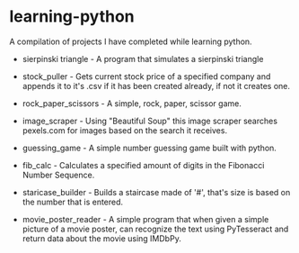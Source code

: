 # learning-python
A compilation of projects I have completed while learning python.

- sierpinski triangle - A program that simulates a sierpinski triangle

- stock_puller - Gets current stock price of a specified company and appends it to it's .csv if it has been created already, if not it creates one.

- rock_paper_scissors - A simple, rock, paper, scissor game.

- image_scraper - Using "Beautiful Soup" this image scraper searches pexels.com for images based on the search it receives.

- guessing_game - A simple number guessing game built with python.

- fib_calc - Calculates a specified amount of digits in the Fibonacci Number Sequence.

- staricase_builder - Builds a staircase made of '#', that's size is based on the number that is entered.
 
- movie_poster_reader - A simple program that when given a simple picture of a movie poster, can recognize the text using PyTesseract and return data about the movie using IMDbPy.
